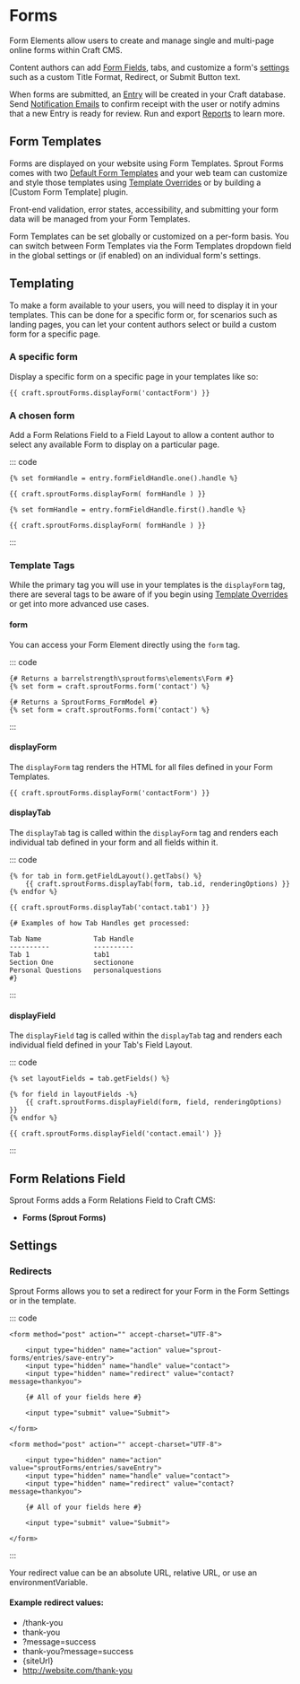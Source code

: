 # Forms

Form Elements allow users to create and manage single and multi-page online forms within Craft CMS.

Content authors can add [Form Fields](./form-fields.md), tabs, and customize a form's [settings](plugin-settings.md) such as a custom Title Format, Redirect, or Submit Button text.

When forms are submitted, an [Entry](./entries.md) will be created in your Craft database. Send [Notification Emails](notifications.md) to confirm receipt with the user or notify admins that a new Entry is ready for review. Run and export [Reports](./reports.md) to learn more.   

## Form Templates

Forms are displayed on your website using Form Templates. Sprout Forms comes with two [Default Form Templates](./default-form-templates.md) and your web team can customize and style those templates using [Template Overrides](./template-overrides.md) or by building a [Custom Form Template] plugin.

Front-end validation, error states, accessibility, and submitting your form data will be managed from your Form Templates. 

Form Templates can be set globally or customized on a per-form basis. You can switch between Form Templates via the Form Templates dropdown field in the global settings or (if enabled) on an individual form's settings.

## Templating

To make a form available to your users, you will need to display it in your templates. This can be done for a specific form or, for scenarios such as landing pages, you can let your content authors select or build a custom form for a specific page.

### A specific form

Display a specific form on a specific page in your templates like so:

``` twig
{{ craft.sproutForms.displayForm('contactForm') }}
```

### A chosen form

Add a Form Relations Field to a Field Layout to allow a content author to select any available Form to display on a particular page.

::: code

``` craft3
{% set formHandle = entry.formFieldHandle.one().handle %}

{{ craft.sproutForms.displayForm( formHandle ) }}
```

``` craft2
{% set formHandle = entry.formFieldHandle.first().handle %}

{{ craft.sproutForms.displayForm( formHandle ) }}
```

:::

### Template Tags

While the primary tag you will use in your templates is the `displayForm` tag, there are several tags to be aware of if you begin using [Template Overrides](./template-overrides.md) or get into more advanced use cases.

#### form

You can access your Form Element directly using the `form` tag.

::: code

``` craft3
{# Returns a barrelstrength\sproutforms\elements\Form #}
{% set form = craft.sproutForms.form('contact') %}
```

``` craft2
{# Returns a SproutForms_FormModel #}
{% set form = craft.sproutForms.form('contact') %}
```

:::

#### displayForm

The `displayForm` tag renders the HTML for all files defined in your Form Templates.

``` twig
{{ craft.sproutForms.displayForm('contactForm') }}
```

#### displayTab

The `displayTab` tag is called within the `displayForm` tag and renders each individual tab defined in your form and all fields within it.

::: code

``` craft3
{% for tab in form.getFieldLayout().getTabs() %}
    {{ craft.sproutForms.displayTab(form, tab.id, renderingOptions) }}
{% endfor %}
```

``` craft2
{{ craft.sproutForms.displayTab('contact.tab1') }}

{# Examples of how Tab Handles get processed:

Tab Name             Tab Handle
----------           ----------
Tab 1                tab1
Section One          sectionone
Personal Questions   personalquestions
#}
```

:::

#### displayField

The `displayField` tag is called within the `displayTab` tag and renders each individual field defined in your Tab's Field Layout.

::: code

``` craft3
{% set layoutFields = tab.getFields() %}

{% for field in layoutFields -%}
    {{ craft.sproutForms.displayField(form, field, renderingOptions) }}
{% endfor %}
```

``` craft2
{{ craft.sproutForms.displayField('contact.email') }}
```

:::

## Form Relations Field

Sprout Forms adds a Form Relations Field to Craft CMS:
 
- **Forms (Sprout Forms)**

## Settings

### Redirects

Sprout Forms allows you to set a redirect for your Form in the Form Settings or in the template.

::: code

``` craft3
<form method="post" action="" accept-charset="UTF-8">

    <input type="hidden" name="action" value="sprout-forms/entries/save-entry">
    <input type="hidden" name="handle" value="contact">
    <input type="hidden" name="redirect" value="contact?message=thankyou">

    {# All of your fields here #}

    <input type="submit" value="Submit">

</form>
```

``` craft2
<form method="post" action="" accept-charset="UTF-8">

    <input type="hidden" name="action" value="sproutForms/entries/saveEntry">
    <input type="hidden" name="handle" value="contact">
    <input type="hidden" name="redirect" value="contact?message=thankyou">

    {# All of your fields here #}

    <input type="submit" value="Submit">

</form>
```

:::

Your redirect value can be an absolute URL, relative URL, or use an environmentVariable. 

#### Example redirect values:

- /thank-you
- thank-you
- ?message=success
- thank-you?message=success
- {siteUrl}
- http://website.com/thank-you
 